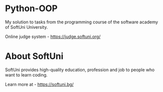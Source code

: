 # Python-OOP
My solution to tasks from the programming course of the software academy of SoftUni University.

Online judge system - https://judge.softuni.org/ 

# About SoftUni

SoftUni provides high-quality education, profession and job to people who want to learn coding.

Learn more at - https://softuni.bg/

